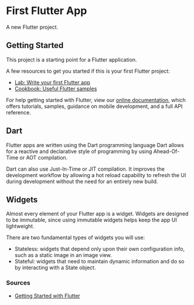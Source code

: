 # First Flutter App

A new Flutter project.

## Getting Started

This project is a starting point for a Flutter application.

A few resources to get you started if this is your first Flutter project:

- [Lab: Write your first Flutter app](https://flutter.dev/docs/get-started/codelab)
- [Cookbook: Useful Flutter samples](https://flutter.dev/docs/cookbook)

For help getting started with Flutter, view our
[online documentation](https://flutter.dev/docs), which offers tutorials,
samples, guidance on mobile development, and a full API reference.

## Dart
Flutter apps are written using the Dart programming language
Dart allows for a reactive and declarative style of programming by using Ahead-Of-Time or AOT compilation.

Dart can also use Just-In-Time or JIT compilation. It improves the development workflow by allowing a hot reload capability to refresh the UI during development without the need for an entirely new build.

## Widgets
Almost every element of your Flutter app is a widget. Widgets are designed to be immutable, since using immutable widgets helps keep the app UI lightweight.

There are two fundamental types of widgets you will use:

- Stateless: widgets that depend only upon their own configuration info, such as a static image in an image view.
- Stateful: widgets that need to maintain dynamic information and do so by interacting with a State object.

### Sources
- [Getting Started with Flutter](https://www.raywenderlich.com/4529993-getting-started-with-flutter#toc-anchor-007)
